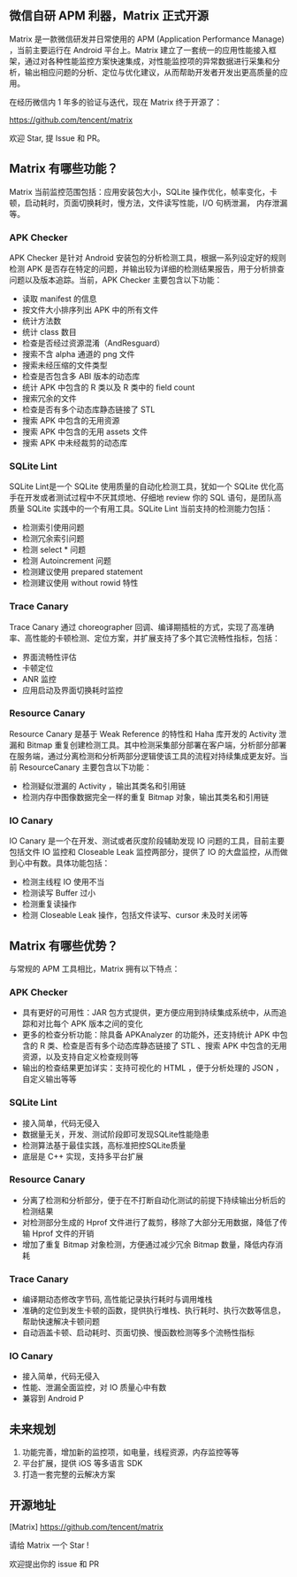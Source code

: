 微信自研 APM 利器，Matrix 正式开源
----------

Matrix 是一款微信研发并日常使用的 APM (Application Performance Manage) ，当前主要运行在 Android 平台上。Matrix  建立了一套统一的应用性能接入框架，通过对各种性能监控方案快速集成，对性能监控项的异常数据进行采集和分析，输出相应问题的分析、定位与优化建议，从而帮助开发者开发出更高质量的应用。

在经历微信内 1 年多的验证与迭代，现在 Matrix 终于开源了：

https://github.com/tencent/matrix 

欢迎 Star,  提 Issue 和 PR。

## Matrix 有哪些功能？

Matrix 当前监控范围包括：应用安装包大小，SQLite 操作优化，帧率变化，卡顿，启动耗时，页面切换耗时，慢方法，文件读写性能，I/O 句柄泄漏， 内存泄漏等。

### APK Checker

APK Checker 是针对 Android 安装包的分析检测工具，根据一系列设定好的规则检测 APK 是否存在特定的问题，并输出较为详细的检测结果报告，用于分析排查问题以及版本追踪。当前，APK Checker 主要包含以下功能：

- 读取 manifest 的信息
- 按文件大小排序列出 APK 中的所有文件
- 统计方法数
- 统计 class 数目
- 检查是否经过资源混淆（AndResguard）
- 搜索不含 alpha 通道的 png 文件
- 搜索未经压缩的文件类型
- 检查是否包含多 ABI 版本的动态库
- 统计 APK 中包含的 R 类以及 R 类中的 field count
- 搜索冗余的文件
- 检查是否有多个动态库静态链接了 STL
- 搜索 APK 中包含的无用资源
- 搜索 APK 中包含的无用 assets 文件
- 搜索 APK 中未经裁剪的动态库

### SQLite Lint

SQLite Lint是一个 SQLite 使用质量的自动化检测工具，犹如一个 SQLite 优化高手在开发或者测试过程中不厌其烦地、仔细地 review 你的 SQL 语句，是团队高质量 SQLite 实践中的一个有用工具。SQLite Lint 当前支持的检测能力包括：

* 检测索引使用问题
* 检测冗余索引问题
* 检测 select * 问题
* 检测 Autoincrement 问题
* 检测建议使用 prepared statement
* 检测建议使用 without rowid 特性

### Trace Canary

Trace Canary 通过 choreographer 回调、编译期插桩的方式，实现了高准确率、高性能的卡顿检测、定位方案，并扩展支持了多个其它流畅性指标，包括：

* 界面流畅性评估
* 卡顿定位
* ANR 监控
* 应用启动及界面切换耗时监控

### Resource Canary

Resource Canary 是基于 Weak Reference 的特性和 Haha 库开发的 Activity 泄漏和 Bitmap 重复创建检测工具。其中检测采集部分部署在客户端，分析部分部署在服务端，通过分离检测和分析两部分逻辑使该工具的流程对持续集成更友好。当前 ResourceCanary 主要包含以下功能：

- 检测疑似泄漏的 Activity ，输出其类名和引用链
- 检测内存中图像数据完全一样的重复 Bitmap 对象，输出其类名和引用链

### IO Canary

IO Canary 是一个在开发、测试或者灰度阶段辅助发现 IO 问题的工具，目前主要包括文件 IO 监控和 Closeable Leak 监控两部分，提供了 IO 的大盘监控，从而做到心中有数。具体功能包括：

- 检测主线程 IO 使用不当
- 检测读写 Buffer 过小
- 检测重复读操作
- 检测 Closeable Leak 操作，包括文件读写、cursor 未及时关闭等

## Matrix 有哪些优势？
与常规的 APM 工具相比，Matrix 拥有以下特点：

### APK Checker

- 具有更好的可用性：JAR 包方式提供，更方便应用到持续集成系统中，从而追踪和对比每个 APK 版本之间的变化
- 更多的检查分析功能：除具备 APKAnalyzer 的功能外，还支持统计 APK 中包含的 R 类、检查是否有多个动态库静态链接了 STL 、搜索 APK 中包含的无用资源，以及支持自定义检查规则等
- 输出的检查结果更加详实：支持可视化的 HTML ，便于分析处理的 JSON ，自定义输出等等

### SQLite Lint

* 接入简单，代码无侵入
* 数据量无关，开发、测试阶段即可发现SQLite性能隐患
* 检测算法基于最佳实践，高标准把控SQLite质量
* 底层是 C++ 实现，支持多平台扩展

### Resource Canary

- 分离了检测和分析部分，便于在不打断自动化测试的前提下持续输出分析后的检测结果
- 对检测部分生成的 Hprof 文件进行了裁剪，移除了大部分无用数据，降低了传输 Hprof 文件的开销
- 增加了重复 Bitmap 对象检测，方便通过减少冗余 Bitmap 数量，降低内存消耗

### Trace Canary

- 编译期动态修改字节码, 高性能记录执行耗时与调用堆栈
- 准确的定位到发生卡顿的函数，提供执行堆栈、执行耗时、执行次数等信息，帮助快速解决卡顿问题
- 自动涵盖卡顿、启动耗时、页面切换、慢函数检测等多个流畅性指标

### IO Canary

- 接入简单，代码无侵入
- 性能、泄漏全面监控，对 IO 质量心中有数
- 兼容到 Android P


## 未来规划
1. 功能完善，增加新的监控项，如电量，线程资源，内存监控等等
2. 平台扩展，提供 iOS 等多语言 SDK
3. 打造一套完整的云解决方案

## 开源地址

[Matrix] https://github.com/tencent/matrix


请给 Matrix  一个 Star !

欢迎提出你的 issue 和 PR
